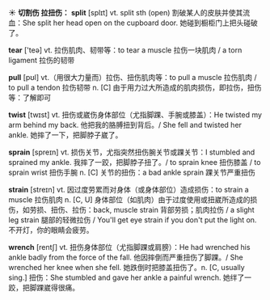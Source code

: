 ☀ <span class="category">**切割伤 拉扭伤：**</span>
<span class="vocabulary">**split**</span> [splɪt] 
<span class="definition">vt. split sth (open) 割破某人的皮肤并使其流血：</span>She split her head open on the cupboard door. 她碰到橱柜门上把头碰破了。

<span class="vocabulary">**tear**</span> ['teə] 
<span class="definition">vt. 拉伤肌肉、韧带等：</span>to tear a muscle 拉伤一块肌肉 / a torn ligament 拉伤的韧带

<span class="vocabulary">**pull**</span> [pʊl] 
<span class="definition">vt.（用很大力量而）拉伤、扭伤肌肉等：</span>to pull a muscle 拉伤肌肉 / to pull a tendon 拉伤韧带 <span class="definition">n. [C] 由于用力过大所造成的肌肉损伤，即拉伤，扭伤等：</span>了解即可

<span class="vocabulary">**twist**</span> [twɪst] 
<span class="definition">vt. 扭伤或崴伤身体部位（尤指脚踝、手腕或膝盖）：</span>He twisted my arm behind my back. 他把我的胳膊扭到背后。/ She fell and twisted her ankle. 她摔了一下，把脚脖子崴了。
           
<span class="vocabulary">**sprain**</span> [spreɪn]
<span class="definition">vt. 损伤关节，尤指突然扭伤腕关节或踝关节：</span>I stumbled and sprained my ankle. 我摔了一跤，把脚脖子扭了。/ to sprain knee 扭伤膝盖 / to sprain wrist 扭伤手腕 <span class="definition">n. [C] 关节的扭伤：</span>a bad ankle sprain 踝关节严重扭伤
           
<span class="vocabulary">**strain**</span> [streɪn]
<span class="definition">vt. 因过度劳累而对身体（或身体部位）造成损伤：</span>to strain a muscle 拉伤肌肉 <span class="definition">n. [C, U] 身体部位（如肌肉）由于过度使用或扭崴所造成的损伤，如劳损、扭伤、拉伤：</span>back, muscle strain 背部劳损；肌肉拉伤 / a slight leg strain 腿部的轻微拉伤 / You'll get eye strain if you don't put the light on. 不开灯，你的眼睛会疲劳。           

<span class="vocabulary">**wrench**</span> [rentʃ]
<span class="definition">vt. 扭伤身体部位（尤指脚踝或肩膀）：</span>He had wrenched his ankle badly from the force of the fall. 他因摔倒而严重扭伤了脚踝。/ She wrenched her knee when she fell. 她跌倒时把膝盖扭伤了。<span class="definition">n. [C, usually sing.] 扭伤：</span>She stumbled and gave her ankle a painful wrench. 她绊了一跤，把脚踝崴得很痛。

